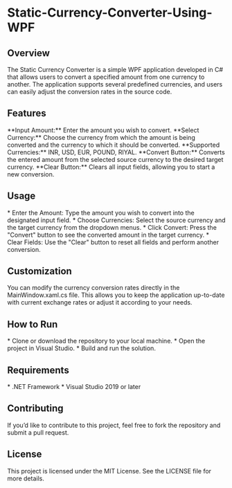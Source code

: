 # Static-Currency-Converter-Using-WPF

<h2>Overview</h2>
The Static Currency Converter is a simple WPF application developed in C# that allows users to convert a specified amount from one currency to another. The application supports several predefined currencies, and users can easily adjust the conversion rates in the source code.

<h2>Features</h2>
 **Input Amount:** Enter the amount you wish to convert.  
 **Select Currency:** Choose the currency from which the amount is being converted and the currency to which it should be converted.  
 **Supported Currencies:** INR, USD, EUR, POUND, RIYAL.  
 **Convert Button:** Converts the entered amount from the selected source currency to the desired target currency.  
 **Clear Button:** Clears all input fields, allowing you to start a new conversion.


<h2>Usage</h2>
* Enter the Amount: Type the amount you wish to convert into the designated input field.
* Choose Currencies: Select the source currency and the target currency from the dropdown menus.
* Click Convert: Press the "Convert" button to see the converted amount in the target currency.
* Clear Fields: Use the "Clear" button to reset all fields and perform another conversion.

<h2>Customization</h2>
You can modify the currency conversion rates directly in the MainWindow.xaml.cs file. This allows you to keep the application up-to-date with current exchange rates or adjust it according to your needs.

<h2>How to Run</h2>
* Clone or download the repository to your local machine.
* Open the project in Visual Studio.
* Build and run the solution.

<h2>Requirements</h2>
* .NET Framework
* Visual Studio 2019 or later

<h2>Contributing</h2>
If you’d like to contribute to this project, feel free to fork the repository and submit a pull request.

<h2>License</h2>
This project is licensed under the MIT License. See the LICENSE file for more details.
